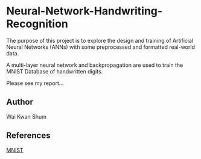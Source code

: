# Neural-Network-Handwriting-Recognition
The purpose of this project is to explore the design and training of Artificial Neural Networks (ANNs) with some preprocessed and formatted real-world data.

A multi-layer neural network and backpropagation are used to train the MNIST Database of handwritten digits.

Please see my report...

## Author
Wai Kwan Shum

## References
[MNIST](http://yann.lecun.com/exdb/mnist/)
